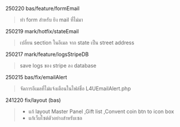 250220 bas/feature/formEmail
>ทำ form สำหรับ ยิง mail ที่ไม่มา


250219 mark/hotfix/stateEmail
>เปลี่ยน section ในอีเมล จาก state เป็น street address


250217 mark/feature/logsStripeDB
>save logs ของ stripe ลง database


250215 bas/fix/emailAlert
>จัดการอีเมลที่ไม่แจ้งเตือนในไฟล์ชื่อ L4UEmailAlert.php


241220 fix/layout (bas)
>- แก้ layout Master Panel ,Gift list ,Convent coin btn to icon box 
>- แก้เว็บไซต์ตัวอย่างสำหรับเซล